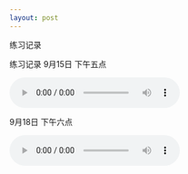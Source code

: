 ```yaml
---
layout: post
---
```


练习记录 

练习记录 9月15日 下午五点

<audio controls>
  <source src="{{ "/assets/猎户星座1.mp3" | relative_url }}" type="audio/mpeg">
</audio>


9月18日 下午六点

<audio controls>
  <source src="{{ "/assets/猎户星座2.mp3" | relative_url }}" type="audio/mpeg">
</audio>